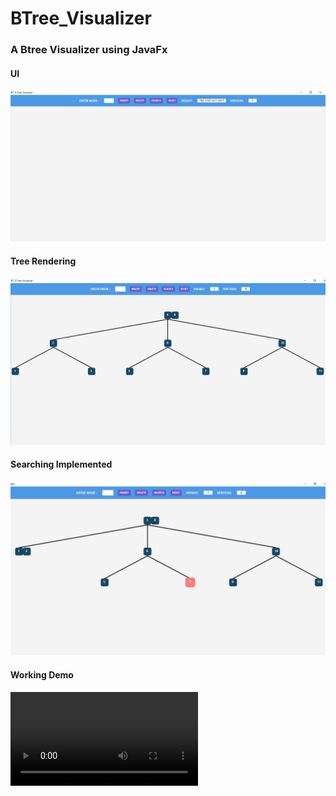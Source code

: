 # BTree_Visualizer

### A Btree Visualizer using JavaFx

#### UI

![UI](UI.jpg)

#### Tree Rendering

![Tree](Tree.jpg)

#### Searching Implemented

![Searching](Search.jpg)

#### Working Demo

![Demo](TreeView.mp4)
